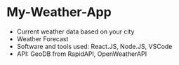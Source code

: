 # My-Weather-App
- Current weather data based on your city
- Weather Forecast
- Software and tools used: React.JS, Node.JS, VSCode
- API: GeoDB from RapidAPI, OpenWeatherAPI
